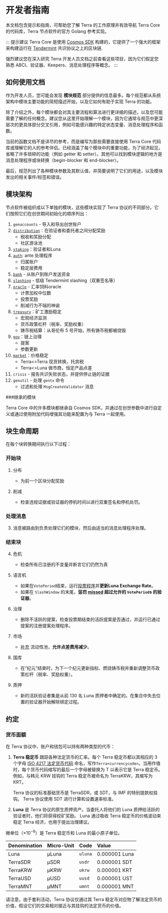 # 开发者指南

本文档包含提示和指南，可帮助您了解 Terra 的工作原理并有效导航 Terra Core 的代码库，Terra 节点软件的官方 Golang 参考实现。

::: 提示建议
Terra Core 是使用 [Cosmos SDK](https://cosmos.network/sdk) 构建的，它提供了一个强大的框架来构建运行在 [Tendermint](https://tendermint.com/) 共识协议之上的区块链.

强烈建议您在深入研究 Terra 开发人员文档之前查看这些项目，因为它们假定您熟悉 ABCI、验证器、Keepers、消息处理程序等概念。
:::

## 如何使用文档

作为开发人员，您可能会发现 **模块规范** 部分提供的信息最多。每个规范都从系统架构中模块主要功能的简短描述开始，以及它如何有助于实现 Terra 的功能。

除了介绍之外，每个模块都会对其主要流程和算法进行更详细的描述，以及您可能需要了解的任何概念。建议您从这里开始理解一个模块，因为它通常与规范中更深层次的更具体部分交叉引用，例如可能感兴趣的特定状态变量、消息处理程序和函数。

当前的函数文档不是详尽的参考，而是编写为那些需要直接使用 Terra Core 代码库或理解它的人的参考伴侣。已经涵盖了每个模块中的重要功能，为了经济起见，省略了许多琐碎的功能（例如 getter 和 setter）。其他可以找到模块逻辑的地方是消息处理程序或块转换（begin-blocker 和 end-blocker）。

最后，规范列出了各种模块参数及其默认值，并简要说明了它们的用途，以及模块发出的相关事件/标签和错误。

## 模块架构

节点软件被组织成以下单独的模块，这些模块实现了 Terra 协议的不同部分。它们按照它们在创世期间初始化的顺序列出：

1. `genaccounts` - 导入和导出创世账户
2. [`distribution`](./Module-specifications/spec-distribution.md)：在验证者和委托者之间分配奖励
   - 税收和奖励分配
   - 社区游泳池
3. [`staking`](./Module-specifications/spec-staking.md)：验证者和Luna
4. [`auth`](./Module-specifications/spec-auth.md): ante 处理程序
   - 归属账户
   - 稳定层费用
5. [`bank`](./Module-specifications/spec-bank.md) - 从账户到账户发送资金
6. [`slashing`](./Module-specifications/spec-slashing.md) - 低级 Tendermint slashing（双重签名等）
7. [`oracle`](./Module-specifications/spec-oracle.md) - 汇率饲料oracle
   - 计票加权中位数
   - 投票奖励
   - 削减行为不端的神谕
8. [`treasury`](./Module-specifications/spec-treasury.md)：矿工激励稳定
   - 宏观经济监测
   - 货币政策杠杆（税率、奖励权重）
   - 铸币税结算：从哥伦布 5 号开始，所有铸币税都被烧毁
9. [`gov`](./Module-specifications/spec-governance.md)：链上治理
    - 提案
    - 参数更新
10. [`market`](./Module-specifications/spec-market.md)：价格稳定
    - Terra<>Terra 现货转换，托宾税
    - Terra<>Luna 做市商，恒定产品点差
11. `crisis` - 报告共识失败状态，并提供停止链的证据
12. `genutil` - 处理 `gentx` 命令
    - 过滤和处理 `MsgCreateValidator` 消息

###继承的模块

Terra Core 中的许多模块都继承自 Cosmos SDK，并通过在创世参数中进行自定义或通过使用附加代码增强其功能来配置为与 Terra 一起使用。

## 块生命周期

在每个块转换期间执行以下过程：

### 开始块

1. 分布

   - 为前一个区块分配奖励

2. 削减
   - 检查违规证据或验证器的停机时间以进行双重签名和停机处罚。

### 处理消息

3. 消息被路由到负责处理它们的模块，然后由适当的消息处理程序处理。

### 结束块

4. 危机

   - 检查所有已注册的不变量并断言它们仍然为真

5. 语言机

   - 如果在`VotePeriod`结束，运行[投票程序](Module-specifications/spec-oracle.md#voting-procedure)并**更新Luna Exchange Rate**。
   - 如果在 `SlashWindow` 的末尾，**惩罚 [missed](Module-specifications/spec-slashing.md) 超过允许的 `VotePeriod`s 的验证器**。

6. 治理

   - 删除不活跃的提案，检查投票期结束的活跃提案是否通过，并运行已通过提案的注册提案处理程序。

7. 市场

   - [补充](Module-specifications/spec-market.md#end-block) 流动性池，**允许点差费用减少**。

8. 国库

   - 在“纪元”结束时，为下一个纪元更新指标、燃烧铸币税并重新调整货币政策杠杆（税率、奖励权重）。

9. 质押
   - 新的活跃验证者集是从前 130 名 Luna 质押者中确定的。在集合中失去位置的验证器开始解除绑定过程。

## 约定

### 货币面额

在 Terra 协议中，账户和钱包可以持有两种类型的代币：

1. **Terra 稳定币** 跟踪各种法定货币的汇率。每个 Terra 稳定币都以其相应的 3 个字母 [ISO 4217 法定货币代码](https://www.xe.com/iso4217.php) 命名，写作`Terra<currencycode>`。当用作值时，每个货币代码缩写的最后一个字母被替换为 T 以表示它是 Terra 稳定币。例如，与韩元 KRW 挂钩的 Terra 稳定币被命名为 TerraKRW，其缩写为 KRT。

   Terra 协议的标准基础货币是 TerraSDR，或 SDT，与 IMF 的特别提款权挂钩。 Terra 协议使用 SDT 进行计算和设置速率标准。

2. **Luna** 是 Terra 协议的原生质押资产。当委托人将他们的 Luna 质押给活跃的验证者时，他们将获得挖矿奖励。 Luna 通过吸收 Terra 稳定币的价格波动来稳定 Terra 经济，也用于提出治理建议。

微单位（$\times 10^{-6}$）是 Terra 稳定币和 Luna 的最小原子单位。

| Denomination | Micro-Unit | Code    | Value         |
| :----------- | :--------- | :------ | :------------ |
| Luna         | µLuna      | `uluna` | 0.000001 Luna |
| TerraSDR     | µSDR       | `usdr`  | 0.000001 SDT  |
| TerraKRW     | µKRW       | `ukrw`  | 0.000001 KRT  |
| TerraUSD     | µUSD       | `uusd`  | 0.000001 UST  |
| TerraMNT     | µMNT       | `umnt`  | 0.000001 MNT  |

请注意，由于套利活动，Terra 协议仅通过其 Terra 稳定币对应物了解法定货币的价值，假设它们的交易相对接近与其挂钩的法定货币的价值。 

